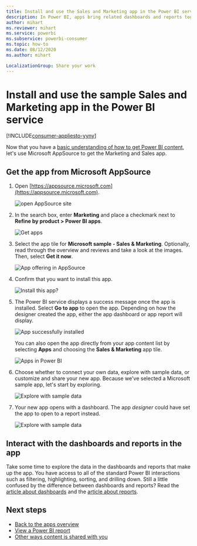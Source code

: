 ```yaml
---
title: Install and use the Sales and Marketing app in the Power BI service
description: In Power BI, apps bring related dashboards and reports together, all in one place. Install the Sales and Marketing app from the Power BI apps marketplace.
author: mihart
ms.reviewer: mihart
ms.service: powerbi
ms.subservice: powerbi-consumer
ms.topic: how-to
ms.date: 08/12/2020
ms.author: mihart

LocalizationGroup: Share your work
---
```

# Install and use the sample Sales and Marketing app in the Power BI service

[!INCLUDE[consumer-appliesto-yyny](../includes/consumer-appliesto-yyny.md)]

Now that you have a [basic understanding of how to get Power BI content](end-user-app-view.md), let's use Microsoft AppSource to get the Marketing and Sales app. 


## Get the app from Microsoft AppSource

1. Open [https://appsource.microsoft.com](https://appsource.microsoft.com).

   ![open AppSource site  ](./media/end-user-app-marketing/power-bi-appsource.png)

1. In the search box, enter **Marketing** and place a checkmark next to **Refine by product > Power BI apps**. 

    ![Get apps  ](./media/end-user-app-marketing/power-bi-search-appsource.png)


1. Select the app tile for **Microsoft sample - Sales & Marketing**. Optionally, read through the overview and reviews and take a look at the images.  Then, select **Get it now**.

   ![App offering in AppSource](./media/end-user-app-marketing/power-bi-app-offering.png)

1. Confirm that you want to install this app.

   ![Install this app?](./media/end-user-app-marketing/power-bi-installs.png)

5. The Power BI service displays a success message once the app is installed. Select **Go to app** to open the app. Depending on how the designer created the app, either the app dashboard or app report will display.

    ![App successfully installed ](./media/end-user-app-marketing/power-bi-app-ready.png)

    You can also open the app directly from your app content list by selecting **Apps** and choosing the **Sales & Marketing** app tile.

    ![Apps in Power BI](./media/end-user-app-marketing/power-bi-sales-marketing.png)


6. Choose whether to connect your own data, explore with sample data, or customize and share your new app. Because we've selected a Microsoft sample app, let's start by exploring. 

    ![Explore with sample data](./media/end-user-app-marketing/power-bi-explore-app.png)

7.  Your new app opens with a dashboard. The app *designer* could have set the app to open to a report instead.  

    ![Explore with sample data](./media/end-user-app-marketing/power-bi-app-new.png)




## Interact with the dashboards and reports in the app
Take some time to explore the data in the dashboards and reports that make up the app. You have access to all of the standard Power BI interactions such as filtering, highlighting, sorting, and drilling down.  Still a little confused by the difference between dashboards and reports?  Read the [article about dashboards](end-user-dashboards.md) and the [article about reports](end-user-reports.md).  




## Next steps
* [Back to the apps overview](end-user-apps.md)    
* [View a Power BI report](end-user-report-open.md)    
* [Other ways content is shared with you](end-user-shared-with-me.md)
